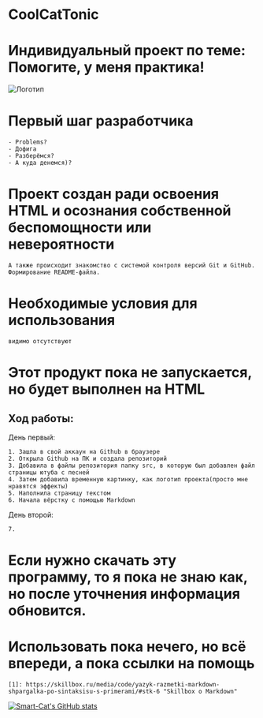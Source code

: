 # CoolCatTonic
**Индивидуальный проект по теме: Помогите, у меня практика!**
=

![Логотип](https://phonoteka.org/uploads/posts/2021-04/1619296523_1-phonoteka_org-p-effekti-bez-fona-3.png "Эффекты пушка")

 **Первый шаг разработчика**
 =
> 

    - Problems?
    - Дофига
    - Разберёмся?
    - А куда денемся)?
>
 **Проект создан ради освоения HTML** и осознания собственной беспомощности или невероятности
 =
    А также происходит знакомство с системой контроля версий Git и GitHub. Формирование README-файла.

 **Необходимые условия для использования** 
 = 
    видимо отсутствуют

 **Этот продукт пока не запускается**, но будет выполнен на HTML
 = 
Ход работы:
-
 День первый:
 
    1. Зашла в свой аккаун на Github в браузере
    2. Открыла Github на ПК и создала репозиторий
    3. Добавила в файлы репозитория папку src, в которую был добавлен файл страницы ютуба с песней
    4. Затем добавила временную картинку, как логотип проекта(просто мне нравятся эффекты)
    5. Наполнила страницу текстом
    6. Начала вёрстку с помощью Markdown
День второй:

    7.

 Если нужно скачать эту программу, то **я пока не знаю как**, но после уточнения информация обновится.
 =
 Использовать пока нечего, но **всё впереди**, а пока ссылки на помощь
= 
    [1]: https://skillbox.ru/media/code/yazyk-razmetki-markdown-shpargalka-po-sintaksisu-s-primerami/#stk-6 "Skillbox о Markdown"

[![Smart-Cat's GitHub stats](https://github-readme-stats.vercel.app/api?username=SmartCat1309)](https://github.com/anuraghazra/github-readme-stats)
